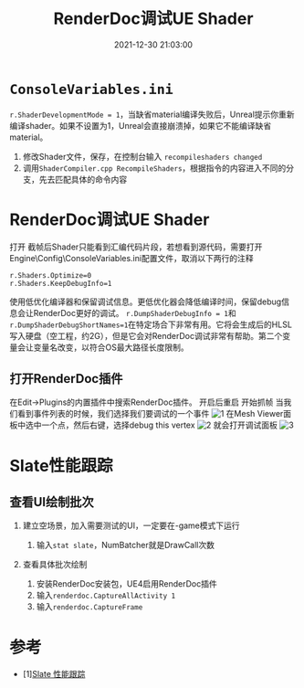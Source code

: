 ﻿---
title: RenderDoc调试UE Shader
date: 2021-12-30 21:03:00
sticky: 100
categories:
- Engine
- Unreal
- Shader
tags:
   Unreal
---
# `ConsoleVariables.ini`
`r.ShaderDevelopmentMode = 1`，当缺省material编译失败后，Unreal提示你重新编译shader。如果不设置为1，Unreal会直接崩溃掉，如果它不能编译缺省material。
1. 修改Shader文件，保存，在控制台输入
`recompileshaders changed`
2. 调用`ShaderCompiler.cpp RecompileShaders`，根据指令的内容进入不同的分支，先去匹配具体的命令内容

# RenderDoc调试UE Shader

打开
截帧后Shader只能看到汇编代码片段，若想看到源代码，需要打开Engine\Config\ConsoleVariables.ini配置文件，取消以下两行的注释
```
r.Shaders.Optimize=0
r.Shaders.KeepDebugInfo=1
```
使用低优化编译器和保留调试信息。更低优化器会降低编译时间，保留debug信息会让RenderDoc更好的调试。
`r.DumpShaderDebugInfo = 1`和`r.DumpShaderDebugShortNames=1`在特定场合下非常有用。它将会生成后的HLSL写入硬盘（空工程，约2G），但是它会对RenderDoc调试非常有帮助。第二个变量会让变量名改变，以符合OS最大路径长度限制。
## 打开RenderDoc插件
在Edit->Plugins的内置插件中搜索RenderDoc插件。
开启后重启
开始抓帧
当我们看到事件列表的时候，我们选择我们要调试的一个事件
![1](1.png)
在Mesh Viewer面板中选中一个点，然后右键，选择debug this vertex
![2](2.png)
就会打开调试面板
![3](3.png)

# Slate性能跟踪
## 查看UI绘制批次
1. 建立空场景，加入需要测试的UI，一定要在-game模式下运行
   1. 输入`stat slate`，NumBatcher就是DrawCall次数

2. 查看具体批次绘制
   1. 安装RenderDoc安装包，UE4启用RenderDoc插件
   2. 输入`renderdoc.CaptureAllActivity 1`
   3. 输入`renderdoc.CaptureFrame` 

# 参考
- [1][Slate 性能跟踪](https://zhuanlan.zhihu.com/p/31499684)
